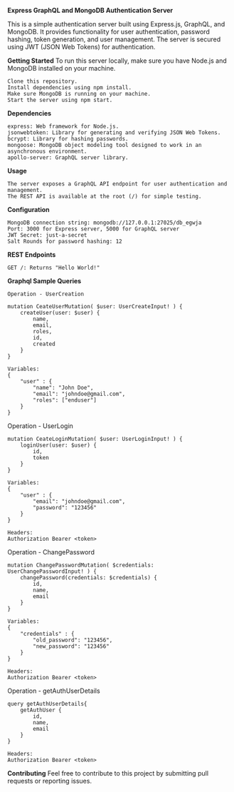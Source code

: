 **Express GraphQL and MongoDB Authentication Server**

This is a simple authentication server built using Express.js, GraphQL, and MongoDB. It provides functionality for user authentication, password hashing, token generation, and user management. The server is secured using JWT (JSON Web Tokens) for authentication.

**Getting Started** To run this server locally, make sure you have Node.js and MongoDB installed on your machine.

    Clone this repository.
    Install dependencies using npm install.
    Make sure MongoDB is running on your machine.
    Start the server using npm start.

**Dependencies**
    
    express: Web framework for Node.js.
    jsonwebtoken: Library for generating and verifying JSON Web Tokens.
    bcrypt: Library for hashing passwords.
    mongoose: MongoDB object modeling tool designed to work in an asynchronous environment.
    apollo-server: GraphQL server library.
    
**Usage**

    The server exposes a GraphQL API endpoint for user authentication and management.
    The REST API is available at the root (/) for simple testing.
    
**Configuration**

    MongoDB connection string: mongodb://127.0.0.1:27025/db_egwja
    Port: 3000 for Express server, 5000 for GraphQL server
    JWT Secret: just-a-secret
    Salt Rounds for password hashing: 12
    
**REST Endpoints**

    GET /: Returns "Hello World!"

**Graphql Sample Queries**

    Operation - UserCreation

    mutation CeateUserMutation( $user: UserCreateInput! ) {
        createUser(user: $user) {
            name,
            email,
            roles,
            id,
            created
        }
    }

    Variables:
    {
        "user" : {
            "name": "John Doe",
            "email": "johndoe@gmail.com",
            "roles": ["enduser"]
        }
    }

Operation - UserLogin

    mutation CeateLoginMutation( $user: UserLoginInput! ) {
        loginUser(user: $user) {
            id,
            token
        }
    }

    Variables:
    {
        "user" : {
            "email": "johndoe@gmail.com",
            "password": "123456"
        }
    }

    Headers:
    Authorization Bearer <token>

Operation - ChangePassword

    mutation ChangePasswordMutation( $credentials: UserChangePasswordInput! ) {
        changePassword(credentials: $credentials) {
            id,
            name,
            email
        }
    }

    Variables:
    {
        "credentials" : {
            "old_password": "123456",
            "new_password": "123456"
        }
    }

    Headers:
    Authorization Bearer <token>

Operation - getAuthUserDetails

    query getAuthUserDetails{
        getAuthUser {
            id,
            name,
            email
        }
    }

    Headers:
    Authorization Bearer <token>

**Contributing**
    Feel free to contribute to this project by submitting pull requests or reporting issues.

